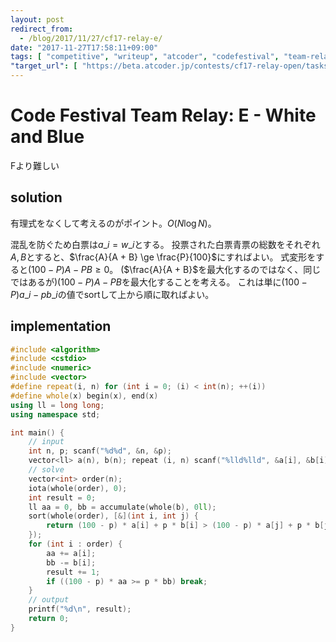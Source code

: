 ```yaml
---
layout: post
redirect_from:
  - /blog/2017/11/27/cf17-relay-e/
date: "2017-11-27T17:58:11+09:00"
tags: [ "competitive", "writeup", "atcoder", "codefestival", "team-relay" ]
"target_url": [ "https://beta.atcoder.jp/contests/cf17-relay-open/tasks/relay2_e" ]
---
```


# Code Festival Team Relay: E - White and Blue

Fより難しい

## solution

有理式をなくして考えるのがポイント。$O(N \log N)$。

混乱を防ぐため白票は$a\_i = w\_i$とする。
投票された白票青票の総数をそれぞれ$A, B$とすると、$\frac{A}{A + B} \ge \frac{P}{100}$にすればよい。
式変形をすると$(100 - P)A - PB \ge 0$。
($\frac{A}{A + B}$を最大化するのではなく、同じではあるが)$(100 - P)A - PB$を最大化することを考える。
これは単に$(100 - P)a\_i - pb\_i$の値でsortして上から順に取ればよい。

## implementation

``` c++
#include <algorithm>
#include <cstdio>
#include <numeric>
#include <vector>
#define repeat(i, n) for (int i = 0; (i) < int(n); ++(i))
#define whole(x) begin(x), end(x)
using ll = long long;
using namespace std;

int main() {
    // input
    int n, p; scanf("%d%d", &n, &p);
    vector<ll> a(n), b(n); repeat (i, n) scanf("%lld%lld", &a[i], &b[i]);
    // solve
    vector<int> order(n);
    iota(whole(order), 0);
    int result = 0;
    ll aa = 0, bb = accumulate(whole(b), 0ll);
    sort(whole(order), [&](int i, int j) {
        return (100 - p) * a[i] + p * b[i] > (100 - p) * a[j] + p * b[j];
    });
    for (int i : order) {
        aa += a[i];
        bb -= b[i];
        result += 1;
        if ((100 - p) * aa >= p * bb) break;
    }
    // output
    printf("%d\n", result);
    return 0;
}
```
